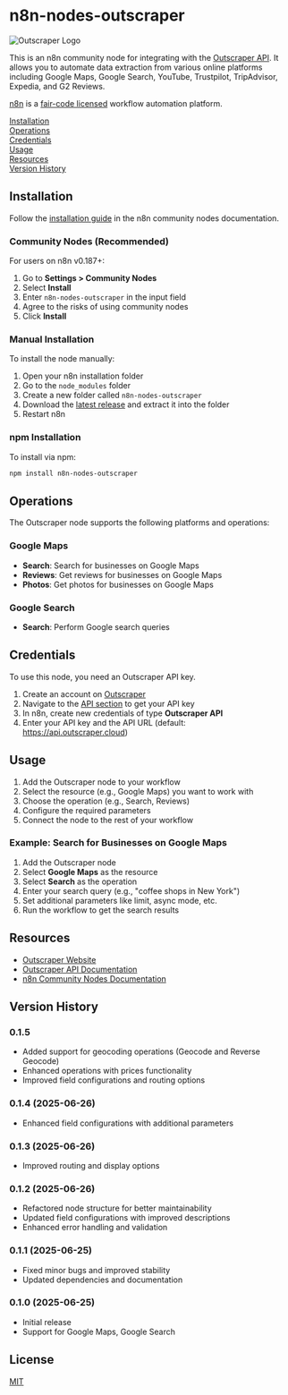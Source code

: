 # n8n-nodes-outscraper

![Outscraper Logo](https://outscraper.com/wp-content/uploads/2023/11/cropped-logo-long-e1628850886215.webp)

This is an n8n community node for integrating with the [Outscraper API](https://outscraper.com). It allows you to automate data extraction from various online platforms including Google Maps, Google Search, YouTube, Trustpilot, TripAdvisor, Expedia, and G2 Reviews.

[n8n](https://n8n.io/) is a [fair-code licensed](https://docs.n8n.io/reference/license/) workflow automation platform.

[Installation](#installation)  
[Operations](#operations)  
[Credentials](#credentials)  
[Usage](#usage)  
[Resources](#resources)  
[Version History](#version-history)  

## Installation

Follow the [installation guide](https://docs.n8n.io/integrations/community-nodes/installation/) in the n8n community nodes documentation.

### Community Nodes (Recommended)

For users on n8n v0.187+:

1. Go to **Settings > Community Nodes**
2. Select **Install**
3. Enter `n8n-nodes-outscraper` in the input field
4. Agree to the risks of using community nodes
5. Click **Install**

### Manual Installation

To install the node manually:

1. Open your n8n installation folder
2. Go to the `node_modules` folder
3. Create a new folder called `n8n-nodes-outscraper`
4. Download the [latest release](https://github.com/outscraper/n8n-nodes-outscraper/releases) and extract it into the folder
5. Restart n8n

### npm Installation

To install via npm:

```bash
npm install n8n-nodes-outscraper
```

## Operations

The Outscraper node supports the following platforms and operations:

### Google Maps
- **Search**: Search for businesses on Google Maps
- **Reviews**: Get reviews for businesses on Google Maps
- **Photos**: Get photos for businesses on Google Maps

### Google Search
- **Search**: Perform Google search queries

## Credentials

To use this node, you need an Outscraper API key.

1. Create an account on [Outscraper](https://app.outscraper.com/signup)
2. Navigate to the [API section](https://app.outscraper.com/api) to get your API key
3. In n8n, create new credentials of type **Outscraper API**
4. Enter your API key and the API URL (default: https://api.outscraper.cloud)

## Usage

1. Add the Outscraper node to your workflow
2. Select the resource (e.g., Google Maps) you want to work with
3. Choose the operation (e.g., Search, Reviews)
4. Configure the required parameters
5. Connect the node to the rest of your workflow

### Example: Search for Businesses on Google Maps

1. Add the Outscraper node
2. Select **Google Maps** as the resource
3. Select **Search** as the operation
4. Enter your search query (e.g., "coffee shops in New York")
5. Set additional parameters like limit, async mode, etc.
6. Run the workflow to get the search results

## Resources

* [Outscraper Website](https://outscraper.com)
* [Outscraper API Documentation](https://app.outscraper.com/api-docs)
* [n8n Community Nodes Documentation](https://docs.n8n.io/integrations/community-nodes/)

## Version History

### 0.1.5
* Added support for geocoding operations (Geocode and Reverse Geocode)
* Enhanced operations with prices functionality
* Improved field configurations and routing options

### 0.1.4 (2025-06-26)

* Enhanced field configurations with additional parameters

### 0.1.3 (2025-06-26)

* Improved routing and display options

### 0.1.2 (2025-06-26)

* Refactored node structure for better maintainability
* Updated field configurations with improved descriptions
* Enhanced error handling and validation

### 0.1.1 (2025-06-25)

* Fixed minor bugs and improved stability
* Updated dependencies and documentation

### 0.1.0 (2025-06-25)

* Initial release
* Support for Google Maps, Google Search

## License

[MIT](LICENSE.md)
